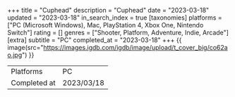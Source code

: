 +++
title = "Cuphead"
description = "Cuphead"
date = "2023-03-18"
updated = "2023-03-18"
in_search_index = true
[taxonomies]
platforms = ["PC (Microsoft Windows), Mac, PlayStation 4, Xbox One, Nintendo Switch"]
rating = []
genres = ["Shooter, Platform, Adventure, Indie, Arcade"]
[extra]
subtitle = "PC"
completed_at = "2023-03-18"
+++
{{ image(src="https://images.igdb.com/igdb/image/upload/t_cover_big/co62ao.jpg") }}

|              |            |
| ------------ | ---------- |
| Platforms    | PC |
| Completed at | 2023/03/18 |

